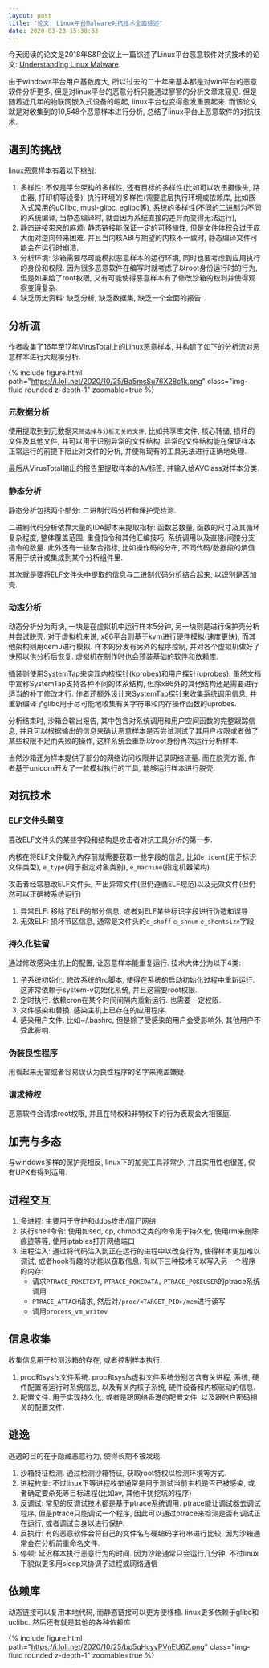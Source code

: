 ```yaml
---
layout: post
title: "论文: Linux平台Malware对抗技术全面综述"
date: 2020-03-23 15:38:33
---
```


今天阅读的论文是2018年S&P会议上一篇综述了Linux平台恶意软件对抗技术的论文: [Understanding Linux Malware](https://ieeexplore.ieee.org/document/8418602).

由于windows平台用户基数庞大, 所以过去的二十年来基本都是对win平台的恶意软件分析更多, 但是对linux平台的恶意分析只能通过寥寥的分析文章来窥见. 但是随着近几年的物联网嵌入式设备的崛起, linux平台也变得愈发重要起来. 而该论文就是对收集到的10,548个恶意样本进行分析, 总结了linux平台上恶意软件的对抗技术. 

## 遇到的挑战

linux恶意样本有着以下挑战:

1. 多样性: 不仅是平台架构的多样性, 还有目标的多样性(比如可以攻击摄像头, 路由器, 打印机等设备), 执行环境的多样性(需要底层执行环境或依赖库, 比如嵌入式常用的uClibc, musl-glibc, eglibc等), 系统的多样性(不同的二进制为不同的系统编译, 当静态编译时, 就会因为系统直接的差异而变得无法运行),
2. 静态链接带来的麻烦: 静态链接能保证一定的可移植性, 但是文件体积会过于庞大而对逆向带来困难. 并且当内核ABI与期望的内核不一致时, 静态编译文件可能会在运行时崩溃.
3. 分析环境: 沙箱需要尽可能模拟恶意样本的运行环境, 同时也要考虑到应用执行的身份和权限. 因为很多恶意软件在编写时就考虑了以root身份运行时的行为, 但是如果给了root权限, 又有可能使得恶意样本有了修改沙箱的权利并使得观察变得复杂. 
4. 缺乏历史资料: 缺乏分析, 缺乏数据集, 缺乏一个全面的报告.

## 分析流

作者收集了16年至17年VirusTotal上的Linux恶意样本, 并构建了如下的分析流对恶意样本进行大规模分析.

{% include figure.html path="https://i.loli.net/2020/10/25/Ba5msSu76X28c1k.png" class="img-fluid rounded z-depth-1" zoomable=true %}

### 元数据分析

使用提取到到元数据来`筛选掉与分析无关的文件`, 比如共享库文件, 核心转储, 损坏的文件及其他文件, 并可以用于识别异常的文件结构. 异常的文件结构能在保证样本正常运行的前提下阻止对文件的分析, 并使得现有的工具无法进行正确地处理. 

最后从VirusTotal输出的报告里提取样本的AV标签, 并输入给AVClass对样本分类.

### 静态分析

静态分析包括两个部分: 二进制代码分析和保护壳检测. 

二进制代码分析依靠大量的IDA脚本来提取指标: 函数总数量, 函数的尺寸及其循环复杂程度, 整体覆盖范围, 重叠指令和其他汇编技巧, 系统调用以及直接/间接分支指令的数量. 此外还有一些聚合指标, 比如操作码的分布, 不同代码/数据段的熵值等用于统计或集成到某个分析组件里.

其次就是要将ELF文件头中提取的信息与二进制代码分析结合起来, 以识别是否加壳. 

### 动态分析

动态分析分为两块, 一块是在虚拟机中运行样本5分钟, 另一块则是进行保护壳分析并尝试脱壳. 对于虚拟机来说, x86平台则基于kvm进行硬件模拟(速度更快), 而其他架构则用qemu进行模拟. 样本的分发有另外的程序控制, 并对各个虚拟机做好了快照以供分析后恢复. 虚拟机在制作时也会预装基础的软件和依赖库.

插装则使用SystemTap来实现内核探针(kprobes)和用户探针(uprobes). 虽然文档中宣称SystemTap支持各种不同的体系结构, 但除x86外的其他结构还是需要进行适当的补丁修改才行. 作者还额外设计来SystemTap探针来收集系统调用信息, 并重新编译了glibc用于尽可能地收集有关字符串和内存操作函数的uprobes.

分析结束时, 沙箱会输出报告, 其中包含对系统调用和用户空间函数的完整跟踪信息, 并且可以根据输出的信息来确认恶意样本是否尝试测试了其用户权限或者做了某些权限不足而失败的操作, 这样系统会重新以root身份再次运行分析样本. 

当然沙箱还为样本提供了部分的网络访问权限并记录网络流量. 而在脱壳方面, 作者基于unicorn开发了一款模拟执行的工具, 能够运行样本进行脱壳. 

## 对抗技术

### ELF文件头畸变

篡改ELF文件头的某些字段和结构是攻击者对抗工具分析的第一步. 

内核在将ELF文件载入内存前就需要获取一些字段的信息, 比如`e_ident`(用于标识文件类型), `e_type`(用于指定对象类别), `e_machine`(指定机器架构). 

攻击者经常篡改ELF文件头, 产出异常文件(但仍遵循ELF规范)以及无效文件(但仍然可以正确被系统运行)

1. 异常ELF: 移除了ELF的部分信息, 或者对ELF某些标识字段进行伪造和误导
2. 无效ELF: 损坏节区信息, 通常是文件头的`e_shoff` `e_shnum` `e_shentsize`字段


### 持久化驻留

通过修改感染主机上的配置, 让恶意样本能重复运行. 技术大体分为以下4类:

1. 子系统初始化. 修改系统的rc脚本, 使得在系统的启动初始化过程中重新运行. 这非常依赖于system-v初始化系统, 并且这需要root权限.
2. 定时执行. 依赖cron在某个时间间隔内重新运行. 也需要一定权限.
3. 文件感染和替换. 感染主机上已存在的应用程序.
4. 感染用户文件. 比如~/.bashrc, 但是除了受感染的用户会受影响外, 其他用户不受此影响.

### 伪装良性程序

用看起来无害或者容易误认为良性程序的名字来掩盖嫌疑. 

### 请求特权

恶意软件会请求root权限, 并且在特权和非特权下的行为表现会大相径庭. 

## 加壳与多态

与windows多样的保护壳相反, linux下的加壳工具非常少, 并且实用性也很差, 仅有UPX有得到运用. 

## 进程交互

1. 多进程: 主要用于守护和ddos攻击/僵尸网络
2. 执行shell命令: 使用如sed, cp, chmod之类的命令用于持久化, 使用rm来删除痕迹等等, 使用iptables打开网络端口
3. 进程注入: 通过将代码注入到正在运行的进程中以改变行为, 使得样本更加难以调试, 或者hook有趣的功能以窃取信息. 有以下三种技术可以写入另一个程序的内存:
    * 请求`PTRACE_POKETEXT`, `PTRACE_POKEDATA,` `PTRACE_POKEUSER`的ptrace系统调用
    * `PTRACE_ATTACH`请求, 然后对`/proc/<TARGET_PID>/mem`进行读写
    * 调用`process_vm_writev`

## 信息收集

收集信息用于检测沙箱的存在, 或者控制样本执行. 

1. proc和sysfs文件系统. proc和sysfs虚拟文件系统分别包含有关进程, 系统, 硬件配置等运行时系统信息, 以及有关内核子系统, 硬件设备和内核驱动的信息. 
2. 配置文件. 用于实现持久化, 或者是跟网络香港的配置文件, 以及跟账户密码相关的配置文件. 

## 逃逸

逃逸的目的在于隐藏恶意行为, 使得长期不被发现. 

1. 沙箱特征检测. 通过检测沙箱特征, 获取root特权以检测环境等方式. 
2. 进程枚举: 不过linux下等进程枚举通常是用于测试当前主机是否已被感染, 或者确定要杀死等目标进程(比如av, 其他干扰挖坑的程序)
3. 反调试: 常见的反调试技术都是基于ptrace系统调用. ptrace能让调试器去调试程序, 但是ptrace只能调试一个程序, 因此可以通过ptrace来检测是否有调试正在运行, 或者调试自身以进行保护. 
4. 反执行: 有的恶意软件会将自己的文件名与硬编码字符串进行比较, 因为沙箱通常会在分析前重命名文件. 
5. 停顿: 延迟样本执行恶意行为的时间. 因为沙箱通常只会运行几分钟. 不过linux下貌似更多用sleep来协调子进程或网络通信

## 依赖库

动态链接可以复用本地代码, 而静态链接可以更方便移植. linux更多依赖于glibc和uclibc. 然后还有就是其他的各种依赖库

{% include figure.html path="https://i.loli.net/2020/10/25/bp5qHcyvPVnEU6Z.png" class="img-fluid rounded z-depth-1" zoomable=true %}

